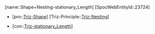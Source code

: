 ﻿---
type: TrizContradiction
aliases:
- Shape+Nesting-stationary_Length
license: CC BY-SA 4.0
copyright: https://github.com/SpocWeb
IsDeleted: false
IsReadOnly: false
Confidential: public
tags: 
- Triz/Contradiction
---
[name::Shape+Nesting-stationary_Length]
[SpocWebEntityId::23724]
+ [pro::[Triz-Shape](tech/Triz/Parameter/Triz-Shape.md)]
[Triz-Principle::[Triz-Nesting](tech/Triz/Principle/Triz-Nesting.md)]
- [con::[Triz-stationary_Length](tech/Triz/Parameter/Triz-stationary_Length.md)]

